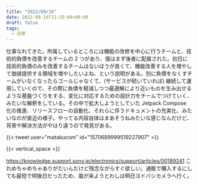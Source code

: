 ```yaml
---
title: "2022/09/16"
date: 2022-09-16T21:35:04+09:00
draft: false
tags:
  - 日常
---
```


仕事なれてきた。所属しているところには機能の改修を中心に行うチームと、技術的負債を改善するチームの 2 つがあり、僕はまず後者に配属された。初日に技術的負債のみを改善するチームはないほうが良くて、機能改善する人を増やして価値提供する領域を増やしたいよね、という説明がある。別に負債をなくすチームがいなくなったらゴールじゃなくて、(サービスが続いていれば) 継続して運用していくので、その際に負債を軽減しつつ最適解により近いものを生み出せるような基盤づくりをする、変化に対応するための設計力をチームでつけていく、みたいな解釈をしている。その中で拡大しようとしていた Jetpack Compose 化の推進、リリースフローの自動化、それらに伴うドキュメントの充実化、みたいなのが直近の様子。やってる内容自体はまあそうねみたいな感じなんだけど、背景や解決方法がやはり違うので発見がある。


{{< tweet user="matakucom" id="1570689999519227907" >}}

{{< vertical_space >}}

https://knowledge.support.sony.jp/electronics/support/articles/00189241 これめちゃめちゃありがたいんだけど残念ながらすぐ欲しい。通販で購入するにしても最短で明後日だったため、嵐が来ようとわしは明日ヨドバシカメラへ行く。
